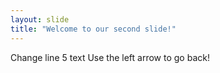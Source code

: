 ```yaml
---
layout: slide
title: "Welcome to our second slide!"
---
```

Change line 5 text
Use the left arrow to go back!
